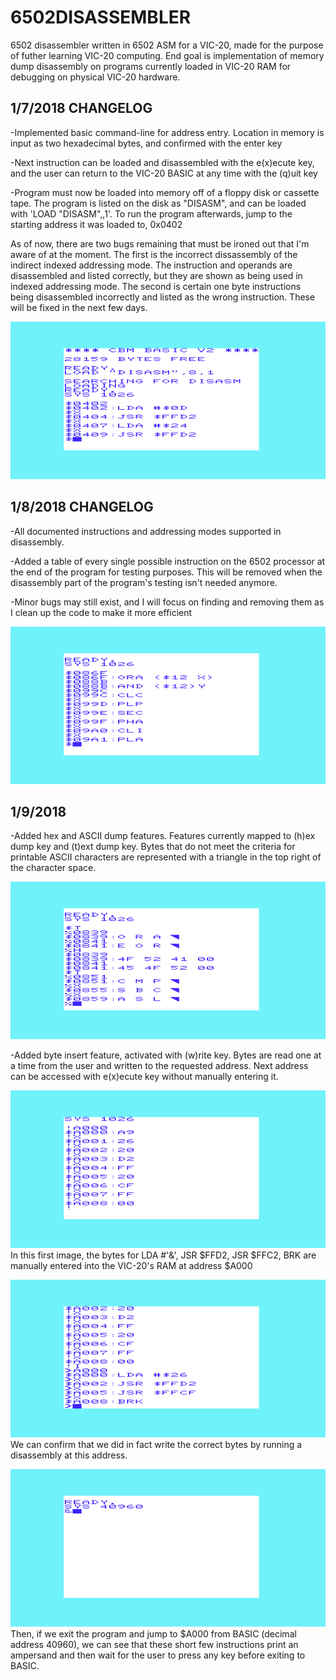 # 6502DISASSEMBLER

6502 disassembler written in 6502 ASM for a VIC-20, made for the purpose of futher learning VIC-20 computing. End goal is implementation of memory dump disassembly on programs currently loaded in VIC-20 RAM for debugging on physical VIC-20 hardware.

## 1/7/2018 CHANGELOG

-Implemented basic command-line for address entry. Location in memory is input as two hexadecimal bytes, and confirmed with the enter key

-Next instruction can be loaded and disassembled with the e(x)ecute key, and the user can return to the VIC-20 BASIC at any time with the (q)uit key

-Program must now be loaded into memory off of a floppy disk or cassette tape. The program is listed on the disk as "DISASM", and can be loaded with 'LOAD "DISASM",<drive number>,1'. To run the program afterwards, jump to the starting address it was loaded to, 0x0402

As of now, there are two bugs remaining that must be ironed out that I'm aware of at the moment. The first is the incorrect dissassembly of the indirect indexed addressing mode. The instruction and operands are disassembled and listed correctly, but they are shown as being used in indexed addressing mode. The second is certain one byte instructions being disassembled incorrectly and listed as the wrong instruction. These will be fixed in the next few days. 

![Screenshot](images/6502disasm_start.png)

## 1/8/2018 CHANGELOG

-All documented instructions and addressing modes supported in disassembly.

-Added a table of every single possible instruction on the 6502 processor at the end of the program for testing purposes. This will be removed when the disassembly part of the program's testing isn't needed anymore.

-Minor bugs may still exist, and I will focus on finding and removing them as I clean up the code to make it more efficient

![Screenshot](images/6502disasm_addressing_modes.png)

## 1/9/2018

-Added hex and ASCII dump features. Features currently mapped to (h)ex dump key and (t)ext dump key. Bytes that do not meet the criteria for printable ASCII characters are represented with a triangle in the top right of the character space. 

![Screenshot](images/6502disasm_hex_ascii_dump.png)

-Added byte insert feature, activated with (w)rite key. Bytes are read one at a time from the user and written to the requested address. Next address can be accessed with e(x)ecute key without manually entering it. 

![Screenshot](images/6502disasm_byte_insert_1.png)
In this first image, the bytes for LDA #'&', JSR $FFD2, JSR $FFC2, BRK are manually entered into the VIC-20's RAM at address $A000

![Screenshot](images/6502disasm_byte_insert_2.png)
We can confirm that we did in fact write the correct bytes by running a disassembly at this address. 

![Screenshot](images/6502disasm_byte_insert_3.png)
Then, if we exit the program and jump to $A000 from BASIC (decimal address 40960), we can see that these short few instructions print an ampersand and then wait for the user to press any key before exiting to BASIC. 
